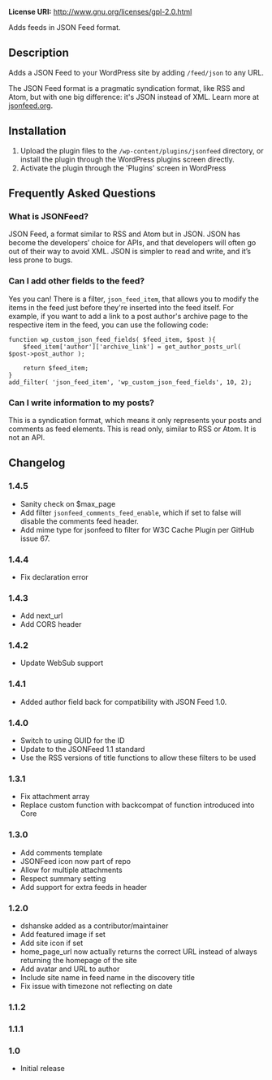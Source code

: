 **License URI:** http://www.gnu.org/licenses/gpl-2.0.html

Adds feeds in JSON Feed format.

## Description

Adds a JSON Feed to your WordPress site by adding `/feed/json` to any URL.

The JSON Feed format is a pragmatic syndication format, like RSS and Atom, but with one big difference: it's JSON instead of XML. Learn more at [jsonfeed.org](http://jsonfeed.org/).

## Installation

1. Upload the plugin files to the `/wp-content/plugins/jsonfeed` directory, or install the plugin through the WordPress plugins screen directly.
1. Activate the plugin through the 'Plugins' screen in WordPress

## Frequently Asked Questions

### What is JSONFeed?

JSON Feed, a format similar to RSS and Atom but in JSON. JSON has become the developers’ choice for APIs, and that developers will often go out of their way to avoid XML.
JSON is simpler to read and write, and it’s less prone to bugs.

### Can I add other fields to the feed?

Yes you can! There is a filter, `json_feed_item`, that allows you to modify the items in the feed just before they're inserted into the feed itself. For example, if you want to add a link to a post author's archive page to the respective item in the feed, you can use the following code:

```
function wp_custom_json_feed_fields( $feed_item, $post ){
    $feed_item['author']['archive_link'] = get_author_posts_url( $post->post_author );

    return $feed_item;
}
add_filter( 'json_feed_item', 'wp_custom_json_feed_fields', 10, 2);
```

### Can I write information to my posts?

This is a syndication format, which means it only represents your posts and comments as feed elements. This is read only, similar to RSS or Atom. It is not an API.

## Changelog

### 1.4.5

* Sanity check on $max_page
* Add filter `jsonfeed_comments_feed_enable`, which if set to false will disable the comments feed header.
* Add mime type for jsonfeed to filter for W3C Cache Plugin per GitHub issue 67. 

### 1.4.4

* Fix declaration error

### 1.4.3

* Add next_url
* Add CORS header

### 1.4.2

* Update WebSub support

### 1.4.1

* Added author field back for compatibility with JSON Feed 1.0.

### 1.4.0

* Switch to using GUID for the ID
* Update to the JSONFeed 1.1 standard
* Use the RSS versions of title functions to allow these filters to be used

### 1.3.1

* Fix attachment array
* Replace custom function with backcompat of function introduced into Core

### 1.3.0

* Add comments template
* JSONFeed icon now part of repo
* Allow for multiple attachments
* Respect summary setting
* Add support for extra feeds in header

### 1.2.0

* dshanske added as a contributor/maintainer
* Add featured image if set
* Add site icon if set
* home_page_url now actually returns the correct URL instead of always returning the homepage of the site
* Add avatar and URL to author
* Include site name in feed name in the discovery title
* Fix issue with timezone not reflecting on date

### 1.1.2

### 1.1.1

### 1.0

* Initial release

